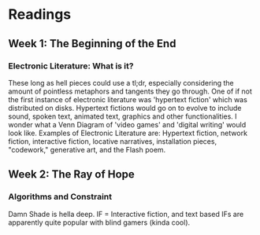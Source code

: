 # Readings

## Week 1: The Beginning of the End

### Electronic Literature: What is it?

These long as hell pieces could use a tl;dr, especially considering the amount of pointless metaphors and tangents they go through.
One of if not the first instance of electronic literature was 'hypertext fiction' which was distributed on disks. Hypertext fictions would go on to evolve to include  sound, spoken text, animated text, graphics and other functionalities.
I wonder what a Venn Diagram of 'video games' and 'digital writing' would look like.
Examples of Electronic Literature are: Hypertext fiction, network fiction, interactive fiction, locative narratives, installation pieces, "codework," generative art, and the Flash poem.

## Week 2: The Ray of Hope

### Algorithms and Constraint

Damn Shade is hella deep. 
IF = Interactive fiction, and text based IFs are apparently quite popular with blind gamers (kinda cool).
